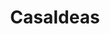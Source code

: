 ---
title: "CasaIdeas"
url: /antofagasta/casaideas-avenida-jose-manuel-balmaceda/
shop: grandes almacenes
---